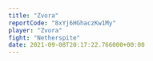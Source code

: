 ```yaml
---
title: "Zvora"
reportCode: "8xYj6HGhaczKw1My"
player: "Zvora"
fight: "Netherspite"
date: 2021-09-08T20:17:22.766000+00:00
---
```

